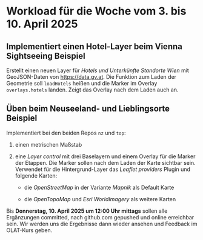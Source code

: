 # Workload für die Woche vom 3. bis 10. April 2025

## Implementiert einen Hotel-Layer beim Vienna Sightseeing Beispiel

Erstellt einen neuen Layer für *Hotels und Unterkünfte Standorte Wien* mit GeoJSON-Daten von <https://data.gv.at>. Die Funktion zum Laden der Geometrie soll `loadHotels` heißen und die Marker im Overlay `overlays.hotels` landen. Zeigt das Overlay nach dem Laden auch an.

## Üben beim Neuseeland- und Lieblingsorte Beispiel

Implementiert bei den beiden Repos `nz` und `top`:

1. einen metrischen Maßstab

2. eine *Layer control* mit drei Baselayern und einem Overlay für die Marker der Etappen. Die Marker sollen nach dem Laden der Karte sichtbar sein. Verwendet für die Hintergrund-Layer das *Leaflet providers* Plugin und folgende Karten:

    - die *OpenStreetMap* in der Variante *Mapnik* als Default Karte

    - die *OpenTopoMap* und *Esri WorldImagery* als weitere Karten

Bis **Donnerstag, 10. April 2025 um 12:00 Uhr mittags** sollen alle Ergänzungen committed, nach github.com gepushed und online erreichbar sein. Wir werden uns die Ergebnisse dann wieder ansehen und Feedback im OLAT-Kurs geben.
